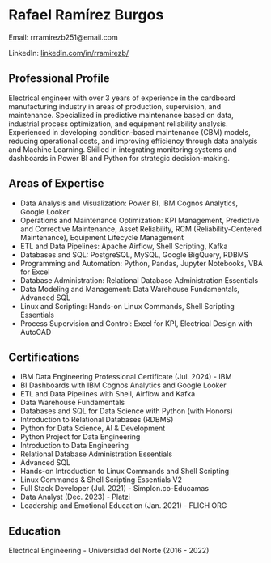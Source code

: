 <html lang="en">

<body>
    <h1>Rafael Ramírez Burgos</h1>
    <div class="contact-info">
        <p>Email: rrramirezb251@email.com</p>
        <p>LinkedIn: <a href="https://linkedin.com/in/rramirezb/">linkedin.com/in/rramirezb/</a></p>
    </div>
    <div class="section">
        <h2 class="section-title">Professional Profile</h2>
        <div class="section-content">
            <p>Electrical engineer with over 3 years of experience in the cardboard manufacturing industry in areas of production, supervision, and maintenance. Specialized in predictive maintenance based on data, industrial process optimization, and equipment reliability analysis. Experienced in developing condition-based maintenance (CBM) models, reducing operational costs, and improving efficiency through data analysis and Machine Learning. Skilled in integrating monitoring systems and dashboards in Power BI and Python for strategic decision-making.</p>
        </div>
    </div>
    <div class="section">
        <h2 class="section-title">Areas of Expertise</h2>
        <div class="section-content">
            <ul>
                <li>Data Analysis and Visualization: Power BI, IBM Cognos Analytics, Google Looker</li>
                <li>Operations and Maintenance Optimization: KPI Management, Predictive and Corrective Maintenance, Asset Reliability, RCM (Reliability-Centered Maintenance), Equipment Lifecycle Management</li>
                <li>ETL and Data Pipelines: Apache Airflow, Shell Scripting, Kafka</li>
                <li>Databases and SQL: PostgreSQL, MySQL, Google BigQuery, RDBMS</li>
                <li>Programming and Automation: Python, Pandas, Jupyter Notebooks, VBA for Excel</li>
                <li>Database Administration: Relational Database Administration Essentials</li>
                <li>Data Modeling and Management: Data Warehouse Fundamentals, Advanced SQL</li>
                <li>Linux and Scripting: Hands-on Linux Commands, Shell Scripting Essentials</li>
                <li>Process Supervision and Control: Excel for KPI, Electrical Design with AutoCAD</li>
            </ul>
        </div>
    </div>
    <div class="section">
        <h2 class="section-title">Certifications</h2>
        <div class="section-content">
            <ul>
                <li>IBM Data Engineering Professional Certificate (Jul. 2024) - IBM</li>
                <li>BI Dashboards with IBM Cognos Analytics and Google Looker</li>
                <li>ETL and Data Pipelines with Shell, Airflow and Kafka</li>
                <li>Data Warehouse Fundamentals</li>
                <li>Databases and SQL for Data Science with Python (with Honors)</li>
                <li>Introduction to Relational Databases (RDBMS)</li>
                <li>Python for Data Science, AI & Development</li>
                <li>Python Project for Data Engineering</li>
                <li>Introduction to Data Engineering</li>
                <li>Relational Database Administration Essentials</li>
                <li>Advanced SQL</li>
                <li>Hands-on Introduction to Linux Commands and Shell Scripting</li>
                <li>Linux Commands & Shell Scripting Essentials V2</li>
                <li>Full Stack Developer (Jul. 2021) - Simplon.co-Educamas</li>
                <li>Data Analyst (Dec. 2023) - Platzi</li>
                <li>Leadership and Emotional Education (Jan. 2021) - FLICH ORG</li>
            </ul>
        </div>
    </div>
    <div class="section">
        <h2 class="section-title">Education</h2>
        <div class="section-content">
            <p>Electrical Engineering - Universidad del Norte (2016 - 2022)</p>
        </div>
    </div>

</body>
</html>

